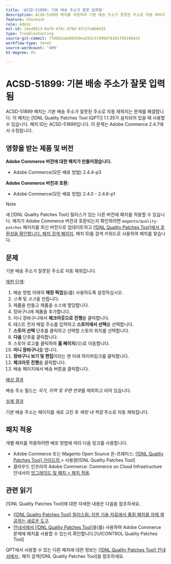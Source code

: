 ```yaml
---
title: 'ACSD-51899: 기본 배송 주소가 잘못 입력됨'
description: ACSD-51899 패치를 적용하여 기본 배송 주소가 잘못된 주소로 자동 채워지는 Adobe Commerce 문제를 해결합니다.
feature: Checkout
role: Admin
exl-id: 14e48613-6af8-476c-978d-87c27a0b0d15
type: Troubleshooting
source-git-commit: 7fdb02a6d89d50ea593c5fd99d78101f89198424
workflow-type: tm+mt
source-wordcount: '409'
ht-degree: 0%

---
```


# ACSD-51899: 기본 배송 주소가 잘못 입력됨

ACSD-51899 패치는 기본 배송 주소가 잘못된 주소로 자동 채워지는 문제를 해결합니다. 이 패치는 [!DNL Quality Patches Tool (QPT)] 1.1.35가 설치되어 있을 때 사용할 수 있습니다. 패치 ID는 ACSD-51899입니다. 이 문제는 Adobe Commerce 2.4.7에서 수정됩니다.

## 영향을 받는 제품 및 버전

**Adobe Commerce 버전에 대한 패치가 만들어졌습니다.**

* Adobe Commerce(모든 배포 방법) 2.4.4-p3

**Adobe Commerce 버전과 호환:**

* Adobe Commerce(모든 배포 방법) 2.4.0 - 2.4.6-p1

>[!NOTE]
>
>새 [!DNL Quality Patches Tool] 릴리스가 있는 다른 버전에 패치를 적용할 수 있습니다. 패치가 Adobe Commerce 버전과 호환되는지 확인하려면 `magento/quality-patches` 패키지를 최신 버전으로 업데이트하고 [[!DNL Quality Patches Tool]에서 호환성을 확인합니다. 패치 검색 페이지](https://experienceleague.adobe.com/tools/commerce-quality-patches/index.html?lang=ko). 패치 ID를 검색 키워드로 사용하여 패치를 찾습니다.

## 문제

기본 배송 주소가 잘못된 주소로 자동 채워집니다.

<u>재현 단계</u>:

1. 배송 방법 아래의 **매장 픽업**&#x200B;을(를) 사용하도록 설정하십시오.
1. *스톡* 및 *소스*&#x200B;을 만듭니다.
1. 제품을 만들고 제품을 소스에 할당합니다.
1. 장바구니에 제품을 추가합니다.
1. 미니 장바구니에서 **체크아웃으로 진행**&#x200B;을 클릭합니다.
1. 테스트 전자 메일 주소를 입력하고 **스토어에서 선택**&#x200B;을 선택합니다.
1. **스토어 선택** 단추를 클릭하고 선택할 스토어 위치를 선택합니다.
1. **다음** 단추를 클릭합니다.
1. 스토어 로고를 클릭하여 **홈 페이지**(으)로 이동합니다.
1. **미니 장바구니**&#x200B;를 엽니다.
1. **장바구니 보기 및 편집**&#x200B;이라는 맨 아래 하이퍼링크를 클릭합니다.
1. **체크아웃 진행**&#x200B;을 클릭합니다.
1. 배송 페이지에서 배송 버튼을 클릭합니다.

<u>예상 결과</u>

배송 주소 필드는 *국가, 지역 및 우편 번호*&#x200B;를 제외하고 비어 있습니다.

<u>실제 결과</u>

기본 배송 주소는 페이지를 새로 고친 후 *매장 내 픽업* 주소로 자동 채워집니다.

## 패치 적용

개별 패치를 적용하려면 배포 방법에 따라 다음 링크를 사용합니다.

* Adobe Commerce 또는 Magento Open Source 온-프레미스: [[!DNL Quality Patches Tool]  가이드의 ](/help/tools/quality-patches-tool/usage.md)> 사용량[!DNL Quality Patches Tool]
* 클라우드 인프라의 Adobe Commerce: Commerce on Cloud Infrastructure 안내서의 [업그레이드 및 패치 > 패치 적용](https://experienceleague.adobe.com/docs/commerce-cloud-service/user-guide/develop/upgrade/apply-patches.html?lang=ko).

## 관련 읽기

[!DNL Quality Patches Tool]에 대한 자세한 내용은 다음을 참조하세요.

* [[!DNL Quality Patches Tool] 릴리스됨: 지원 기술 자료에서 품질 패치를 자체 제공하는 새로운 도구](https://experienceleague.adobe.com/ko/docs/commerce-operations/tools/quality-patches-tool/quality-patches-tool-to-self-serve-quality-patches).
* [ 안내서에서  [!DNL Quality Patches Tool]](/help/tools/quality-patches-tool/patches-available-in-qpt/check-patch-for-magento-issue-with-magento-quality-patches.md)을(를) 사용하여 Adobe Commerce 문제에 패치를 사용할 수 있는지 확인합니다.[!UICONTROL Quality Patches Tool]


QPT에서 사용할 수 있는 다른 패치에 대한 정보는 [[!DNL Quality Patches Tool] 안내서에서 ](https://experienceleague.adobe.com/tools/commerce-quality-patches/index.html?lang=ko): 패치 검색[!DNL Quality Patches Tool]을 참조하세요.
